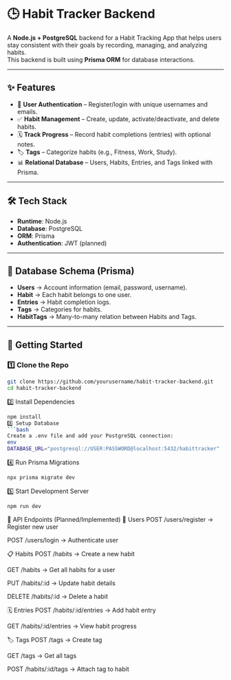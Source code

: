 # 🕒 Habit Tracker Backend

A **Node.js + PostgreSQL** backend for a Habit Tracking App that helps users stay consistent with their goals by recording, managing, and analyzing habits.  
This backend is built using **Prisma ORM** for database interactions.

---

## ✨ Features
- 👤 **User Authentication** – Register/login with unique usernames and emails.  
- ✅ **Habit Management** – Create, update, activate/deactivate, and delete habits.  
- 🗓 **Track Progress** – Record habit completions (entries) with optional notes.  
- 🏷 **Tags** – Categorize habits (e.g., Fitness, Work, Study).  
- 📊 **Relational Database** – Users, Habits, Entries, and Tags linked with Prisma.  

---

## 🛠 Tech Stack
- **Runtime**: Node.js  
- **Database**: PostgreSQL  
- **ORM**: Prisma  
- **Authentication**: JWT (planned)  

---

## 📂 Database Schema (Prisma)

- **Users** → Account information (email, password, username).  
- **Habit** → Each habit belongs to one user.  
- **Entries** → Habit completion logs.  
- **Tags** → Categories for habits.  
- **HabitTags** → Many-to-many relation between Habits and Tags.  


---

## 🚀 Getting Started

### 1️⃣ Clone the Repo
```bash
git clone https://github.com/yourusername/habit-tracker-backend.git
cd habit-tracker-backend
```
2️⃣ Install Dependencies
```bash
npm install
3️⃣ Setup Database
```bash
Create a .env file and add your PostgreSQL connection:
env
DATABASE_URL="postgresql://USER:PASSWORD@localhost:5432/habittracker"
```
4️⃣ Run Prisma Migrations
```bash
npx prisma migrate dev
```
5️⃣ Start Development Server
```bash
npm run dev
```
📌 API Endpoints (Planned/Implemented)
👤 Users
POST /users/register → Register new user

POST /users/login → Authenticate user

📋 Habits
POST /habits → Create a new habit

GET /habits → Get all habits for a user

PUT /habits/:id → Update habit details

DELETE /habits/:id → Delete a habit

🗓 Entries
POST /habits/:id/entries → Add habit entry

GET /habits/:id/entries → View habit progress

🏷 Tags
POST /tags → Create tag

GET /tags → Get all tags

POST /habits/:id/tags → Attach tag to habit
